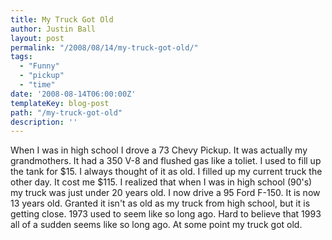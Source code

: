 ```yaml
---
title: My Truck Got Old
author: Justin Ball
layout: post
permalink: "/2008/08/14/my-truck-got-old/"
tags:
  - "Funny"
  - "pickup"
  - "time"
date: '2008-08-14T06:00:00Z'
templateKey: blog-post
path: "/my-truck-got-old"
description: ''
---
```


When I was in high school I drove a 73 Chevy Pickup. It was actually my grandmothers. It had a 350 V-8 and flushed gas like a toliet. I used to fill up the tank for $15. I always thought of it as old. I filled up my current truck the other day. It cost me $115. I realized that when I was in high school (90's) my truck was just under 20 years old. I now drive a 95 Ford F-150. It is now 13 years old. Granted it isn't as old as my truck from high school, but it is getting close. 1973 used to seem like so long ago. Hard to believe that 1993 all of a sudden seems like so long ago. At some point my truck got old.

